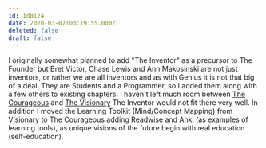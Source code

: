 ```yaml
---
id: id0124
date: 2020-03-07T03:19:55.000Z
deleted: false
draft: false
---
```


I originally somewhat planned to add "The Inventor" as a precursor to The Founder but Bret Victor, Chase Lewis and Ann Makosinski are not just inventors, or rather we are all inventors and as with Genius it is not that big of a deal. They are Students and a Programmer, so I added them along with a few others to existing chapters. I haven't left much room between [The Courageous][1] and [The Visionary][2] The Inventor would not fit there very well. In addition I moved the Learning Toolkit (Mind/Concept Mapping) from Visionary to The Courageous adding [Readwise][3] and [Anki][4] (as examples of learning tools), as unique visions of the future begin with real education (self-education).

[1]: the-courageous.html
[2]: the-visionary.html
[3]: https://readwise.io/
[4]: https://apps.ankiweb.net/